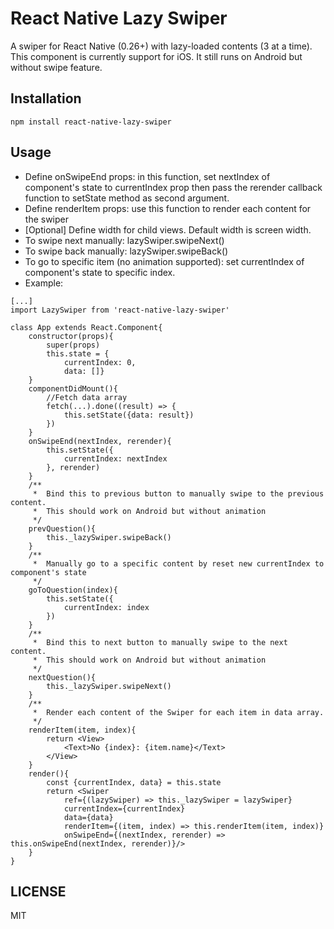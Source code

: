 # React Native Lazy Swiper
A swiper for React Native (0.26+) with lazy-loaded contents (3 at a time).
This component is currently support for iOS. It still runs on Android but without swipe feature.

## Installation
`npm install react-native-lazy-swiper`

## Usage
* Define onSwipeEnd props: in this function, set nextIndex of component's state to currentIndex prop then pass the rerender callback function to setState method as second argument.
* Define renderItem props: use this function to render each content for the swiper
* [Optional] Define width for child views. Default width is screen width.
* To swipe next manually: lazySwiper.swipeNext()
* To swipe back manually: lazySwiper.swipeBack()
* To go to specific item (no animation supported): set currentIndex of component's state to specific index.
* Example:
````
[...]
import LazySwiper from 'react-native-lazy-swiper'

class App extends React.Component{
	constructor(props){
		super(props)
		this.state = {
			currentIndex: 0,
			data: []}
	}
	componentDidMount(){
		//Fetch data array
		fetch(...).done((result) => {
			this.setState({data: result})
		})
	}
	onSwipeEnd(nextIndex, rerender){
		this.setState({
			currentIndex: nextIndex
		}, rerender)
	}
	/**
	 * 	Bind this to previous button to manually swipe to the previous content.
	 *	This should work on Android but without animation
	 */
	prevQuestion(){
        this._lazySwiper.swipeBack()
    }
    /**
     *	Manually go to a specific content by reset new currentIndex to component's state
     */
    goToQuestion(index){
        this.setState({
            currentIndex: index
        })
    }
    /**
     *	Bind this to next button to manually swipe to the next content.
     *	This should work on Android but without animation
     */
    nextQuestion(){
        this._lazySwiper.swipeNext()
    }
    /**
     *	Render each content of the Swiper for each item in data array.
     */
    renderItem(item, index){
		return <View>
			<Text>No {index}: {item.name}</Text>
		</View>
	}
	render(){
		const {currentIndex, data} = this.state
		return <Swiper 
			ref={(lazySwiper) => this._lazySwiper = lazySwiper} 
		    currentIndex={currentIndex}
		    data={data}
		    renderItem={(item, index) => this.renderItem(item, index)}
		    onSwipeEnd={(nextIndex, rerender) => this.onSwipeEnd(nextIndex, rerender)}/>
	}
}

````
## LICENSE
MIT